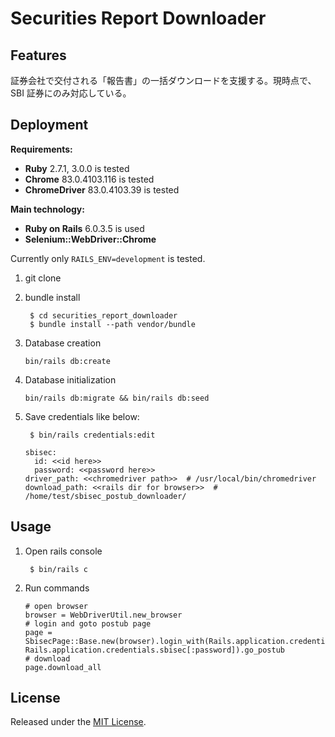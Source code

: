 # Securities Report Downloader

## Features

証券会社で交付される「報告書」の一括ダウンロードを支援する。現時点で、SBI 証券にのみ対応している。

## Deployment

**Requirements:**

- **Ruby** 2.7.1, 3.0.0 is tested
- **Chrome** 83.0.4103.116 is tested
- **ChromeDriver** 83.0.4103.39 is tested

**Main technology:**

- **Ruby on Rails** 6.0.3.5 is used
- **Selenium::WebDriver::Chrome**

Currently only `RAILS_ENV=development` is tested.

1. git clone

2. bundle install

        $ cd securities_report_downloader
        $ bundle install --path vendor/bundle

4. Database creation
    ```
    bin/rails db:create
    ```

5. Database initialization
    ```
    bin/rails db:migrate && bin/rails db:seed
    ```

6. Save credentials like below:

        $ bin/rails credentials:edit

    ```
    sbisec:
      id: <<id here>>
      password: <<password here>>
    driver_path: <<chromedriver path>>  # /usr/local/bin/chromedriver
    download_path: <<rails dir for browser>>  # /home/test/sbisec_postub_downloader/
    ```

## Usage

1. Open rails console

        $ bin/rails c

2. Run commands

    ```
    # open browser
    browser = WebDriverUtil.new_browser
    # login and goto postub page
    page = SbisecPage::Base.new(browser).login_with(Rails.application.credentials.sbisec[:id], Rails.application.credentials.sbisec[:password]).go_postub
    # download
    page.download_all
    ```

## License

Released under the [MIT License](https://opensource.org/licenses/MIT).
